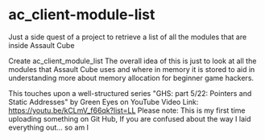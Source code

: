# ac_client-module-list
Just a side quest of a project to retrieve a list of all the modules that are inside Assault Cube

Create ac_client_module_list
The overall idea of this is just to look at all the modules that Assault Cube uses and where in memory it is stored to aid in understanding more about memory allocation for beginner game hackers.

This touches upon a well-structured series "GHS: part 5/22: Pointers and Static Addresses" by Green Eyes on YouTube
Video Link: https://youtu.be/kCLmV_f66qk?list=LL
Please note: This is my first time uploading something on Git Hub, If you are confused about the way I laid everything out... so am I
